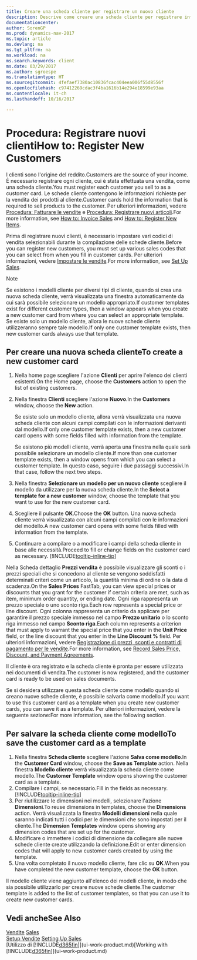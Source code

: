 ```yaml
---
title: Creare una scheda cliente per registrare un nuovo cliente
description: Descrive come creare una scheda cliente per registrare informazioni su ogni nuovo cliente a cui sono rivolte le vendite.
documentationcenter: 
author: SorenGP
ms.prod: dynamics-nav-2017
ms.topic: article
ms.devlang: na
ms.tgt_pltfrm: na
ms.workload: na
ms.search.keywords: client
ms.date: 03/29/2017
ms.author: sgroespe
ms.translationtype: HT
ms.sourcegitcommit: 4fefaef7380ac10836fcac404eea006f55d8556f
ms.openlocfilehash: c97412269cdac3f4ba1616b14e294e18599e93aa
ms.contentlocale: it-ch
ms.lasthandoff: 10/16/2017

---
```

# <a name="how-to-register-new-customers"></a><span data-ttu-id="3fee2-103">Procedura: Registrare nuovi clienti</span><span class="sxs-lookup"><span data-stu-id="3fee2-103">How to: Register New Customers</span></span>
<span data-ttu-id="3fee2-104">I clienti sono l'origine del reddito.</span><span class="sxs-lookup"><span data-stu-id="3fee2-104">Customers are the source of your income.</span></span> <span data-ttu-id="3fee2-105">È necessario registrare ogni cliente, cui è stata effettuata una vendita, come una scheda cliente.</span><span class="sxs-lookup"><span data-stu-id="3fee2-105">You must register each customer you sell to as a customer card.</span></span> <span data-ttu-id="3fee2-106">Le schede cliente contengono le informazioni richieste per la vendita dei prodotti al cliente.</span><span class="sxs-lookup"><span data-stu-id="3fee2-106">Customer cards hold the information that is required to sell products to the customer.</span></span> <span data-ttu-id="3fee2-107">Per ulteriori informazioni, vedere [Procedura: Fatturare le vendite](sales-how-invoice-sales.md) e [Procedura: Registrare nuovi articoli](inventory-how-register-new-items.md).</span><span class="sxs-lookup"><span data-stu-id="3fee2-107">For more information, see [How to: Invoice Sales](sales-how-invoice-sales.md) and [How to: Register New Items](inventory-how-register-new-items.md).</span></span>  

<span data-ttu-id="3fee2-108">Prima di registrare nuovi clienti, è necessario impostare vari codici di vendita selezionabili durante la compilazione delle schede cliente.</span><span class="sxs-lookup"><span data-stu-id="3fee2-108">Before you can register new customers, you must set up various sales codes that you can select from when you fill in customer cards.</span></span> <span data-ttu-id="3fee2-109">Per ulteriori informazioni, vedere [Impostare le vendite](sales-setup-sales.md).</span><span class="sxs-lookup"><span data-stu-id="3fee2-109">For more information, see [Set Up Sales](sales-setup-sales.md).</span></span>

> [!NOTE]  
>   <span data-ttu-id="3fee2-110">Se esistono i modelli cliente per diversi tipi di cliente, quando si crea una nuova scheda cliente, verrà visualizzata una finestra automaticamente da cui sarà possibile selezionare un modello appropriato.</span><span class="sxs-lookup"><span data-stu-id="3fee2-110">If customer templates exist for different customer types, then a window appears when you create a new customer card from where you can select an appropriate template.</span></span> <span data-ttu-id="3fee2-111">Se esiste solo un modello cliente, allora le nuove schede cliente utilizzeranno sempre tale modello.</span><span class="sxs-lookup"><span data-stu-id="3fee2-111">If only one customer template exists, then new customer cards always use that template.</span></span>

## <a name="to-create-a-new-customer-card"></a><span data-ttu-id="3fee2-112">Per creare una nuova scheda cliente</span><span class="sxs-lookup"><span data-stu-id="3fee2-112">To create a new customer card</span></span>
1. <span data-ttu-id="3fee2-113">Nella home page scegliere l'azione **Clienti** per aprire l'elenco dei clienti esistenti.</span><span class="sxs-lookup"><span data-stu-id="3fee2-113">On the Home page, choose the **Customers** action to open the list of existing customers.</span></span>  
2. <span data-ttu-id="3fee2-114">Nella finestra **Clienti** scegliere l'azione **Nuovo**.</span><span class="sxs-lookup"><span data-stu-id="3fee2-114">In the **Customers** window, choose the **New** action.</span></span>

    <span data-ttu-id="3fee2-115">Se esiste solo un modello cliente, allora verrà visualizzata una nuova scheda cliente con alcuni campi compilati con le informazioni derivanti dal modello.</span><span class="sxs-lookup"><span data-stu-id="3fee2-115">If only one customer template exists, then a new customer card opens with some fields filled with information from the template.</span></span>

    <span data-ttu-id="3fee2-116">Se esistono più modelli cliente, verrà aperta una finestra nella quale sarà possibile selezionare un modello cliente.</span><span class="sxs-lookup"><span data-stu-id="3fee2-116">If more than one customer template exists, then a window opens from which you can select a customer template.</span></span> <span data-ttu-id="3fee2-117">In questo caso, seguire i due passaggi successivi.</span><span class="sxs-lookup"><span data-stu-id="3fee2-117">In that case, follow the next two steps.</span></span>
3. <span data-ttu-id="3fee2-118">Nella finestra **Selezionare un modello per un nuovo cliente** scegliere il modello da utilizzare per la nuova scheda cliente.</span><span class="sxs-lookup"><span data-stu-id="3fee2-118">In the **Select a template for a new customer** window, choose the template that you want to use for the new customer card.</span></span>
4. <span data-ttu-id="3fee2-119">Scegliere il pulsante **OK**.</span><span class="sxs-lookup"><span data-stu-id="3fee2-119">Choose the **OK** button.</span></span> <span data-ttu-id="3fee2-120">Una nuova scheda cliente verrà visualizzata con alcuni campi compilati con le informazioni del modello.</span><span class="sxs-lookup"><span data-stu-id="3fee2-120">A new customer card opens with some fields filled with information from the template.</span></span>  
5. <span data-ttu-id="3fee2-121">Continuare a compilare o a modificare i campi della scheda cliente in base alle necessità.</span><span class="sxs-lookup"><span data-stu-id="3fee2-121">Proceed to fill or change fields on the customer card as necessary.</span></span> [!INCLUDE[tooltip-inline-tip](includes/tooltip-inline-tip_md.md)]

<span data-ttu-id="3fee2-122">Nella Scheda dettaglio **Prezzi vendita** è possibile visualizzare gli sconti o i prezzi speciali che si concedono al cliente se vengono soddisfatti determinati criteri come un articolo, la quantità minima di ordine o la data di scadenza.</span><span class="sxs-lookup"><span data-stu-id="3fee2-122">On the **Sales Prices** FastTab, you can view special prices or discounts that you grant for the customer if certain criteria are met, such as item, minimum order quantity, or ending date.</span></span> <span data-ttu-id="3fee2-123">Ogni riga rappresenta un prezzo speciale o uno sconto riga.</span><span class="sxs-lookup"><span data-stu-id="3fee2-123">Each row represents a special price or line discount.</span></span> <span data-ttu-id="3fee2-124">Ogni colonna rappresenta un criterio da applicare per garantire il prezzo speciale immesso nel campo **Prezzo unitario** o lo sconto riga immesso nel campo **Sconto riga**.</span><span class="sxs-lookup"><span data-stu-id="3fee2-124">Each column represents a criterion that must apply to warrant the special price that you enter in the **Unit Price** field, or the line discount that you enter in the **Line Discount %** field.</span></span> <span data-ttu-id="3fee2-125">Per ulteriori informazioni, vedere [Registrazione di prezzi, sconti e contratti di pagamento per le vendite](sales-how-record-sales-price-discount-payment-agreements.md).</span><span class="sxs-lookup"><span data-stu-id="3fee2-125">For more information, see [Record Sales Price, Discount, and Payment Agreements](sales-how-record-sales-price-discount-payment-agreements.md).</span></span>

<span data-ttu-id="3fee2-126">Il cliente è ora registrato e la scheda cliente è pronta per essere utilizzata nei documenti di vendita.</span><span class="sxs-lookup"><span data-stu-id="3fee2-126">The customer is now registered, and the customer card is ready to be used on sales documents.</span></span>

<span data-ttu-id="3fee2-127">Se si desidera utilizzare questa scheda cliente come modello quando si creano nuove schede cliente, è possibile salvarla come modello.</span><span class="sxs-lookup"><span data-stu-id="3fee2-127">If you want to use this customer card as a template when you create new customer cards, you can save it as a template.</span></span> <span data-ttu-id="3fee2-128">Per ulteriori informazioni, vedere la seguente sezione:</span><span class="sxs-lookup"><span data-stu-id="3fee2-128">For more information, see the following section.</span></span>

## <a name="to-save-the-customer-card-as-a-template"></a><span data-ttu-id="3fee2-129">Per salvare la scheda cliente come modello</span><span class="sxs-lookup"><span data-stu-id="3fee2-129">To save the customer card as a template</span></span>
1. <span data-ttu-id="3fee2-130">Nella finestra **Scheda cliente** scegliere l'azione **Salva come modello**.</span><span class="sxs-lookup"><span data-stu-id="3fee2-130">In the **Customer Card** window, choose the **Save as Template** action.</span></span> <span data-ttu-id="3fee2-131">Nella finestra **Modello cliente** verrà visualizzata la scheda cliente come modello.</span><span class="sxs-lookup"><span data-stu-id="3fee2-131">The **Customer Template** window opens showing the customer card as a template.</span></span>
2. <span data-ttu-id="3fee2-132">Compilare i campi, se necessario.</span><span class="sxs-lookup"><span data-stu-id="3fee2-132">Fill in the fields as necessary.</span></span> [!INCLUDE[tooltip-inline-tip](includes/tooltip-inline-tip_md.md)]
3. <span data-ttu-id="3fee2-133">Per riutilizzare le dimensioni nei modelli, selezionare l'azione **Dimensioni**.</span><span class="sxs-lookup"><span data-stu-id="3fee2-133">To reuse dimensions in templates, choose the **Dimensions** action.</span></span> <span data-ttu-id="3fee2-134">Verrà visualizzata la finestra **Modelli dimensioni** nella quale saranno indicati tutti i codici per le dimensioni che sono impostati per il cliente.</span><span class="sxs-lookup"><span data-stu-id="3fee2-134">The **Dimension Templates** window opens showing any dimension codes that are set up for the customer.</span></span>
4. <span data-ttu-id="3fee2-135">Modificare o immettere i codici di dimensione da collegare alle nuove schede cliente create utilizzando la definizione.</span><span class="sxs-lookup"><span data-stu-id="3fee2-135">Edit or enter dimension codes that will apply to new customer cards created by using the template.</span></span>  
5. <span data-ttu-id="3fee2-136">Una volta completato il nuovo modello cliente, fare clic su **OK**.</span><span class="sxs-lookup"><span data-stu-id="3fee2-136">When you have completed the new customer template, choose the **OK** button.</span></span>

<span data-ttu-id="3fee2-137">Il modello cliente viene aggiunto all'elenco dei modelli cliente, in modo che sia possibile utilizzarlo per creare nuove schede cliente.</span><span class="sxs-lookup"><span data-stu-id="3fee2-137">The customer template is added to the list of customer templates, so that you can use it to create new customer cards.</span></span>

## <a name="see-also"></a><span data-ttu-id="3fee2-138">Vedi anche</span><span class="sxs-lookup"><span data-stu-id="3fee2-138">See Also</span></span>
<span data-ttu-id="3fee2-139">[Vendite](sales-manage-sales.md)  </span><span class="sxs-lookup"><span data-stu-id="3fee2-139">[Sales](sales-manage-sales.md)  </span></span>  
<span data-ttu-id="3fee2-140">[Setup Vendite](sales-setup-sales.md)  </span><span class="sxs-lookup"><span data-stu-id="3fee2-140">[Setting Up Sales](sales-setup-sales.md)  </span></span>  
<span data-ttu-id="3fee2-141">[Utilizzo di [!INCLUDE[d365fin](includes/d365fin_md.md)]](ui-work-product.md)</span><span class="sxs-lookup"><span data-stu-id="3fee2-141">[Working with [!INCLUDE[d365fin](includes/d365fin_md.md)]](ui-work-product.md)</span></span>

